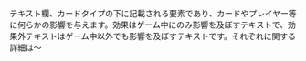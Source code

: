 テキスト欄、カードタイプの下に記載される要素であり、カードやプレイヤー等に何らかの影響を与えます。効果はゲーム中にのみ影響を及ぼすテキストで、効果外テキストはゲーム中以外でも影響を及ぼすテキストです。それぞれに関する詳細は～